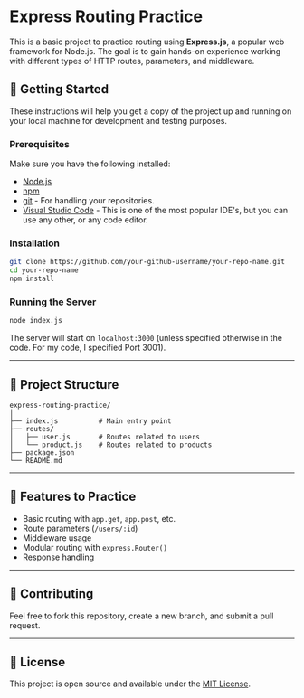 
# Express Routing Practice

This is a basic project to practice routing using **Express.js**, a popular web framework for Node.js. The goal is to gain hands-on experience working with different types of HTTP routes, parameters, and middleware.

## 🚀 Getting Started

These instructions will help you get a copy of the project up and running on your local machine for development and testing purposes.

### Prerequisites

Make sure you have the following installed:

- [Node.js](https://nodejs.org/en/download/)
- [npm](https://www.npmjs.com/)
- [git](https://git-scm.com/) - For handling your repositories.
- [Visual Studio Code](https://code.visualstudio.com/download) - This is one of the most popular IDE's, but you can use any other, or any code editor.

### Installation

```bash
git clone https://github.com/your-github-username/your-repo-name.git
cd your-repo-name
npm install
```

### Running the Server

```bash
node index.js
```

The server will start on `localhost:3000` (unless specified otherwise in the code. For my code, I specified Port 3001).

---

## 📂 Project Structure

```
express-routing-practice/
│
├── index.js          # Main entry point
├── routes/
│   ├── user.js       # Routes related to users
│   └── product.js    # Routes related to products
├── package.json
└── README.md
```

---

## 🧪 Features to Practice

- Basic routing with `app.get`, `app.post`, etc.
- Route parameters (`/users/:id`)
- Middleware usage
- Modular routing with `express.Router()`
- Response handling

---

## 🤝 Contributing

Feel free to fork this repository, create a new branch, and submit a pull request.

---

## 📃 License

This project is open source and available under the [MIT License](LICENSE).



